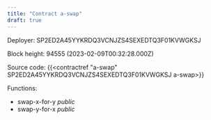 ```yaml
---
title: "Contract a-swap"
draft: true
---
```

Deployer: SP2ED2A45YYKRDQ3VCNJZS4SEXEDTQ3F01KVWGKSJ


 



Block height: 94555 (2023-02-09T00:32:28.000Z)

Source code: {{<contractref "a-swap" SP2ED2A45YYKRDQ3VCNJZS4SEXEDTQ3F01KVWGKSJ a-swap>}}

Functions:

* swap-x-for-y _public_
* swap-y-for-x _public_
